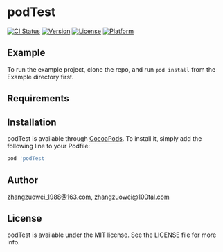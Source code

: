 # podTest

[![CI Status](https://img.shields.io/travis/zhangzuowei_1988@163.com/podTest.svg?style=flat)](https://travis-ci.org/zhangzuowei_1988@163.com/podTest)
[![Version](https://img.shields.io/cocoapods/v/podTest.svg?style=flat)](https://cocoapods.org/pods/podTest)
[![License](https://img.shields.io/cocoapods/l/podTest.svg?style=flat)](https://cocoapods.org/pods/podTest)
[![Platform](https://img.shields.io/cocoapods/p/podTest.svg?style=flat)](https://cocoapods.org/pods/podTest)

## Example

To run the example project, clone the repo, and run `pod install` from the Example directory first.

## Requirements

## Installation

podTest is available through [CocoaPods](https://cocoapods.org). To install
it, simply add the following line to your Podfile:

```ruby
pod 'podTest'
```

## Author

zhangzuowei_1988@163.com, zhangzuowei@100tal.com

## License

podTest is available under the MIT license. See the LICENSE file for more info.
